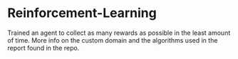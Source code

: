 # Reinforcement-Learning

Trained an agent to collect as many rewards as possible in the least amount of time. More info on the custom domain and the algorithms used in the report found in the repo.

